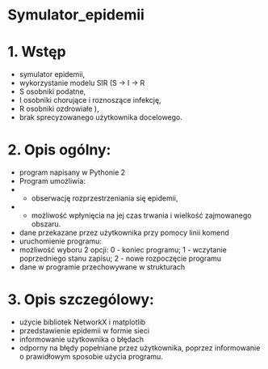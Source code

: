 # Symulator_epidemii
# **1. Wstęp**

- symulator epidemii,
- wykorzystanie modelu SIR (S → I → R
- S osobniki podatne,
- I osobniki chorujące i roznoszące infekcję,
- R osobniki ozdrowiałe ),
- brak sprecyzowanego użytkownika docelowego.

# **2. Opis ogólny:**
- program napisany w Pythonie 2
- Program umożliwia: 
- - obserwację rozprzestrzeniania się epidemii,
- - możliwość wpłynięcia na jej czas trwania i wielkość zajmowanego obszaru.
- dane przekazane przez użytkownika przy pomocy linii komend
- uruchomienie programu: 
- możliwość wyboru 2 opcji: 0 - koniec programu; 1 - wczytanie poprzedniego stanu zapisu; 2 - nowe rozpoczęcie programu
- dane w programie przechowywane w strukturach

# **3. Opis szczególowy:**

- użycie bibliotek NetworkX i matplotlib
- przedstawienie epidemii w formie sieci
- informowanie użytkownika o błędach
- odporny na błędy popełniane przez użytkownika, poprzez informowanie o prawidłowym sposobie użycia programu.
